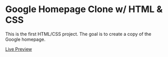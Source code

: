 <h1>Google Homepage Clone w/ HTML & CSS</h1>

This is the first HTML/CSS project. The goal is to create a copy of the Google homepage.

<a href="https://michaeljchong.github.io/google-homepage/">Live Preview</a>
